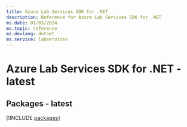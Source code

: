 ```yaml
---
title: Azure Lab Services SDK for .NET
description: Reference for Azure Lab Services SDK for .NET
ms.date: 01/03/2024
ms.topic: reference
ms.devlang: dotnet
ms.service: labservices
---
```

# Azure Lab Services SDK for .NET - latest
## Packages - latest
[!INCLUDE [packages](lab-services-index.md)]